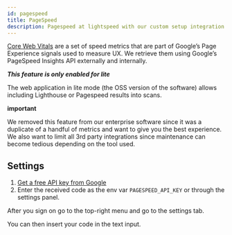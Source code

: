 ```yaml
---
id: pagespeed
title: PageSpeed
description: Pagespeed at lightspeed with our custom setup integration. Get results across all pages quick.
---
```


[Core Web Vitals](https://pagespeed.web.dev/) are a set of speed metrics that are part of Google’s Page Experience signals used to measure UX. We retrieve them using Google’s PageSpeed Insights API externally and internally.

***This feature is only enabled for lite***

The web application in lite mode (the OSS version of the software) allows including Lighthouse or Pagespeed results into scans.

**important**

We removed this feature from our enterprise software since it was a duplicate of a handful of metrics and want to give you the best experience. We also want to limit all 3rd party integrations since maintenance can become tedious depending on the tool used.

## Settings

1. [Get a free API key from Google](https://developers.google.com/speed/docs/insights/v5/get-started)
2. Enter the received code as the env var `PAGESPEED_API_KEY` or through the settings panel.

After you sign on go to the top-right menu and go to the settings tab.

You can then insert your code in the text input.